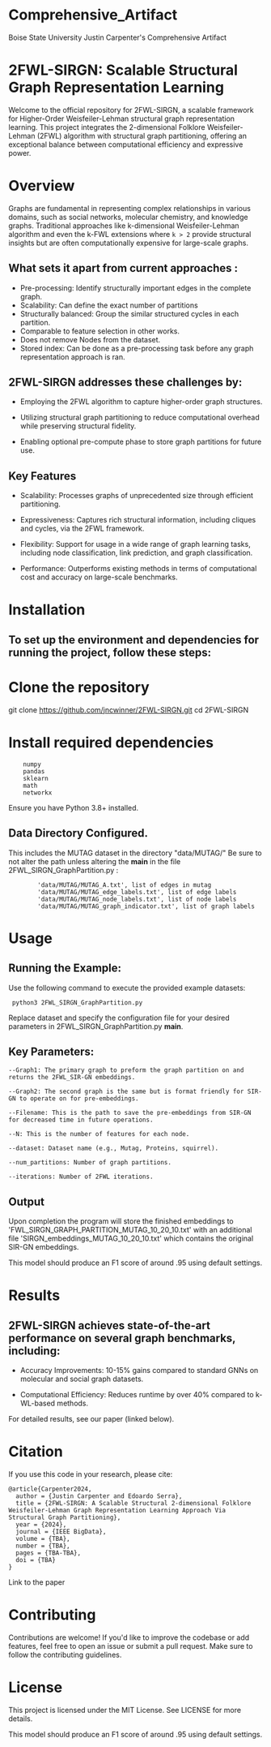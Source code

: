 # Comprehensive_Artifact
Boise State University Justin Carpenter's Comprehensive Artifact 

# 2FWL-SIRGN: Scalable Structural Graph Representation Learning

Welcome to the official repository for 2FWL-SIRGN, a scalable framework for Higher-Order Weisfeiler-Lehman structural graph representation learning. This project integrates the 2-dimensional Folklore Weisfeiler-Lehman (2FWL) algorithm with structural graph partitioning, offering an exceptional balance between computational efficiency and expressive power.

# Overview

Graphs are fundamental in representing complex relationships in various domains, such as social networks, molecular chemistry, and knowledge graphs. Traditional approaches like k-dimensional Weisfeiler-Lehman algorithm and even the k-FWL extensions where ```k > 2``` provide structural insights but are often computationally expensive for large-scale graphs.

## What sets it apart from current approaches :
- Pre-processing: Identify structurally important edges in the complete graph.
- Scalability: Can define the exact number of partitions
- Structurally balanced: Group the similar structured cycles in each partition.
- Comparable to feature selection in other works.
- Does not remove Nodes from the dataset.
- Stored index: Can be done as a pre-processing task before any graph representation approach is ran. 


## 2FWL-SIRGN addresses these challenges by:

* Employing the 2FWL algorithm to capture higher-order graph structures.

* Utilizing structural graph partitioning to reduce computational overhead while preserving structural fidelity.

* Enabling optional pre-compute phase to store graph partitions for future use.

## Key Features

- Scalability: Processes graphs of unprecedented size through efficient partitioning.

- Expressiveness: Captures rich structural information, including cliques and cycles, via the 2FWL framework.

- Flexibility: Support for usage in a wide range of graph learning tasks, including node classification, link prediction, and graph classification.

- Performance: Outperforms existing methods in terms of computational cost and accuracy on large-scale benchmarks.

# Installation

## To set up the environment and dependencies for running the project, follow these steps:


# Clone the repository
git clone https://github.com/jncwinner/2FWL-SIRGN.git
cd 2FWL-SIRGN

# Install required dependencies
```
    numpy
    pandas
    sklearn
    math
    networkx
```

Ensure you have Python 3.8+ installed.

## Data Directory Configured.

This includes the MUTAG dataset in the directory "data/MUTAG/" Be sure to not alter the path unless altering the __main__ in the file 2FWL_SIRGN_GraphPartition.py :
```
        'data/MUTAG/MUTAG_A.txt', list of edges in mutag
        'data/MUTAG/MUTAG_edge_labels.txt', list of edge labels
        'data/MUTAG/MUTAG_node_labels.txt', list of node labels
        'data/MUTAG/MUTAG_graph_indicator.txt', list of graph labels
```

# Usage

## Running the Example:

Use the following command to execute the provided example datasets:
```
 python3 2FWL_SIRGN_GraphPartition.py
```
Replace dataset and specify the configuration file for your desired parameters in 2FWL_SIRGN_GraphPartition.py __main__.

## Key Parameters:
```
--Graph1: The primary graph to preform the graph partition on and returns the 2FWL_SIR-GN embeddings.
      
--Graph2: The second graph is the same but is format friendly for SIR-GN to operate on for pre-embeddings.
    
--Filename: This is the path to save the pre-embeddings from SIR-GN for decreased time in future operations.
  
--N: This is the number of features for each node.
 
--dataset: Dataset name (e.g., Mutag, Proteins, squirrel).

--num_partitions: Number of graph partitions.

--iterations: Number of 2FWL iterations.
```
## Output

Upon completion the program will store the finished embeddings to 'FWL_SIRGN_GRAPH_PARTITION_MUTAG_10_20_10.txt' with an additional file 'SIRGN_embeddings_MUTAG_10_20_10.txt' which contains the original SIR-GN embeddings. 

This model should produce an F1 score of around .95 using default settings.

# Results

## 2FWL-SIRGN achieves state-of-the-art performance on several graph benchmarks, including:

* Accuracy Improvements: 10-15% gains compared to standard GNNs on molecular and social graph datasets.

* Computational Efficiency: Reduces runtime by over 40% compared to k-WL-based methods.

For detailed results, see our paper (linked below).

# Citation

If you use this code in your research, please cite:
```
@article{Carpenter2024,
  author = {Justin Carpenter and Edoardo Serra},
  title = {2FWL-SIRGN: A Scalable Structural 2-dimensional Folklore Weisfeiler-Lehman Graph Representation Learning Approach Via Structural Graph Partitioning},
  year = {2024},
  journal = {IEEE BigData},
  volume = {TBA},
  number = {TBA},
  pages = {TBA-TBA},
  doi = {TBA}
}
```
Link to the paper

# Contributing

Contributions are welcome! If you'd like to improve the codebase or add features, feel free to open an issue or submit a pull request. Make sure to follow the contributing guidelines.

# License

This project is licensed under the MIT License. See LICENSE for more details.


This model should produce an F1 score of around .95 using default settings.

